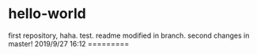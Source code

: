 # hello-world
first repository, haha.
test.
readme modified in branch.
second changes in master! 2019/9/27 16:12 =========
